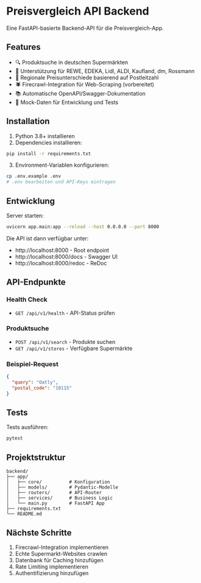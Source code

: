 # Preisvergleich API Backend

Eine FastAPI-basierte Backend-API für die Preisvergleich-App.

## Features

- 🔍 Produktsuche in deutschen Supermärkten
- 🏪 Unterstützung für REWE, EDEKA, Lidl, ALDI, Kaufland, dm, Rossmann
- 📍 Regionale Preisunterschiede basierend auf Postleitzahl
- 🕷️ Firecrawl-Integration für Web-Scraping (vorbereitet)
- 📚 Automatische OpenAPI/Swagger-Dokumentation
- 🧪 Mock-Daten für Entwicklung und Tests

## Installation

1. Python 3.8+ installieren
2. Dependencies installieren:
```bash
pip install -r requirements.txt
```

3. Environment-Variablen konfigurieren:
```bash
cp .env.example .env
# .env bearbeiten und API-Keys eintragen
```

## Entwicklung

Server starten:
```bash
uvicorn app.main:app --reload --host 0.0.0.0 --port 8000
```

Die API ist dann verfügbar unter:
- http://localhost:8000 - Root endpoint
- http://localhost:8000/docs - Swagger UI
- http://localhost:8000/redoc - ReDoc

## API-Endpunkte

### Health Check
- `GET /api/v1/health` - API-Status prüfen

### Produktsuche
- `POST /api/v1/search` - Produkte suchen
- `GET /api/v1/stores` - Verfügbare Supermärkte

### Beispiel-Request
```json
{
  "query": "Oatly",
  "postal_code": "10115"
}
```

## Tests

Tests ausführen:
```bash
pytest
```

## Projektstruktur

```
backend/
├── app/
│   ├── core/          # Konfiguration
│   ├── models/        # Pydantic-Modelle
│   ├── routers/       # API-Router
│   ├── services/      # Business Logic
│   └── main.py        # FastAPI App
├── requirements.txt
└── README.md
```

## Nächste Schritte

1. Firecrawl-Integration implementieren
2. Echte Supermarkt-Websites crawlen
3. Datenbank für Caching hinzufügen
4. Rate Limiting implementieren
5. Authentifizierung hinzufügen 